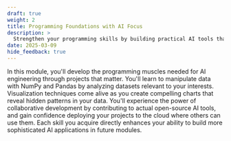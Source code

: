```yaml
---
draft: true
weight: 2
title: Programming Foundations with AI Focus
description: >
  Strengthen your programming skills by building practical AI tools that process real-world data, visualize insights, and deploy to the cloud. This module seamlessly integrates Python mastery with AI development, ensuring you learn exactly what you need to bring your AI projects to life.
date: 2025-03-09
hide_feedback: true
---
```


In this module, you'll develop the programming muscles needed for AI engineering through projects that matter. You'll learn to manipulate data with NumPy and Pandas by analyzing datasets relevant to your interests. Visualization techniques come alive as you create compelling charts that reveal hidden patterns in your data. You'll experience the power of collaborative development by contributing to actual open-source AI tools, and gain confidence deploying your projects to the cloud where others can use them. Each skill you acquire directly enhances your ability to build more sophisticated AI applications in future modules.
